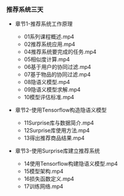 ###  推荐系统三天

- 章节1-推荐系统工作原理
    -  01系列课程概述.mp4
    -  02推荐系统应用.mp4
    -  04推荐系统要完成的任务.mp4
    -  05相似度计算.mp4
    -  06基于用户的协同过滤.mp4
    -  07基于物品的协同过滤.mp4
    -  08隐语义模型.mp4
    -  09隐语义模型求解.mp4
    -  10模型评估标准.mp4
   
- 章节2-使用Tensorflow构造隐语义模型
    -  11Surprise库与数据简介.mp4
    -  12Surprise库使用方法.mp4
    -  13得出推荐商品结果.mp4


- 章节3-使用Surprise库建立推荐系统
    - 14使用Tensorflow构建隐语义模型.mp4
    - 15模型架构.mp4
    - 16损失函数定义.mp4
    - 17训练网络.mp4